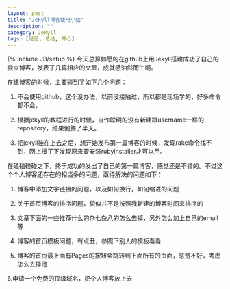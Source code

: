 ```yaml
---
layout: post
title: "Jekyll博客使用小结"
description: ""
category: Jekyll
tags: [经验, 总结, 开心]
---
```

{% include JB/setup %}
今天总算如愿的在github上用Jekyll搭建成功了自己的独立博客，发表了几篇相应的文章，成就感油然而生啊。

在建博客的时候，主要碰到了如下几个问题：

1. 不会使用github，这个没办法，以前没接触过，所以都是现场学的，好多命令都不会。

2. 根据jekyll的教程进行的时候，自作聪明的没有新建跟username一样的repository，结果倒腾了半天。

3. 把jekyll挂在上去之后，想开始发布第一篇博客的时候，发现rake命令找不到，网上搜了下发现原来要安装rubyinstaller才可以用。


在磕磕碰碰之下，终于成功的发出了自己的第一篇博客，感觉还是不错的。不过这个个人博客还存在的相当多的问题，亟待解决的问题如下：

1. 博客中添加文字链接的问题，以及如何换行，如何缩进的问题

2. 关于首页博客的排序问题，貌似并不是按照我新建的博客时间来排序的

3. 文章下面的一些推荐什么的杂七杂八的怎么去掉，另外怎么加上自己的email等

4. 博客的首页模板问题，有点丑，参照下别人的模板看看

5. 博客的首页最上面有Pages的按钮会跳转到下面所有的页面，感觉不好，考虑怎么去掉他

6.申请一个免费的顶级域名，把个人博客放上去
